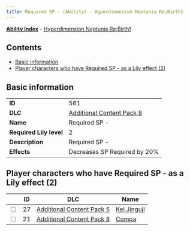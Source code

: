 ```yaml
---
title: Required SP - (Ability) - Hyperdimension Neptunia Re;Birth1
---
```


[**Ability Index**](/neptunia/rb1/ability/index.html) - [Hyperdimension Neptunia Re;Birth1](/neptunia/rb1)

## Contents

- [Basic information](#basic-information)
- [Player characters who have Required SP - as a Lily effect (2)](#player-characters-who-have-required-sp-as-a-lily-effect-2)

## Basic information

|   |   |
| -- | -- |
| **ID** | 561 |
| **DLC** | [Additional Content Pack 8](/neptunia/rb1/dlc/17-pack8.html) |
| **Name** | Required SP - |
| **Required Lily level** | 2 |
| **Description** | Required SP - |
| **Effects** | Decreases SP Required by 20% |


## Player characters who have Required SP - as a Lily effect (2)

|    | ID | DLC | Name |
| -- | -- | --- | ---- |
| <input type="checkbox" id="rb1-player-14-27" class="trackbox" /> | 27 | [Additional Content Pack 5](/neptunia/rb1/dlc/14-pack5.html) | [Kei Jinguji](/neptunia/rb1/player/14-27-kei-jinguji.html) |
| <input type="checkbox" id="rb1-player-17-21" class="trackbox" /> | 21 | [Additional Content Pack 8](/neptunia/rb1/dlc/17-pack8.html) | [Compa](/neptunia/rb1/player/17-21-compa.html) |
